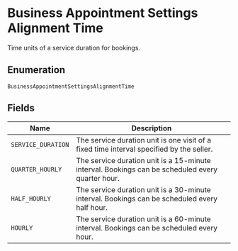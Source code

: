 <!-- Optimized: 2025-10-06 -->
<!-- RPM: 1.6.2.1.1.6.2.1_business-appointment-settings-alignment-time_20251006 -->
<!-- Session: E2E RPM DNA Application -->
<!-- AOM: RND (Reggie & Dro) -->
<!-- COI: TECHNOLOGY -->
<!-- RPM: HIGH -->
<!-- ACTION: BUILD -->

# Business Appointment Settings Alignment Time

Time units of a service duration for bookings.

## Enumeration

`BusinessAppointmentSettingsAlignmentTime`

## Fields

| Name | Description |
|  --- | --- |
| `SERVICE_DURATION` | The service duration unit is one visit of a fixed time interval specified by the seller. |
| `QUARTER_HOURLY` | The service duration unit is a 15-minute interval. Bookings can be scheduled every quarter hour. |
| `HALF_HOURLY` | The service duration unit is a 30-minute interval. Bookings can be scheduled every half hour. |
| `HOURLY` | The service duration unit is a 60-minute interval. Bookings can be scheduled every hour. |
